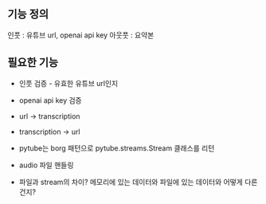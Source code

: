 

## 기능 정의
인풋 : 유튜브 url, openai api key
아웃풋 : 요약본



## 필요한 기능
- 인풋 검증 - 유효한 유튜브 url인지
- openai api key 검증
- url -> transcription
- transcription -> url


- pytube는 borg 패턴으로 pytube.streams.Stream 클래스를 리턴
- audio 파일 핸들링
- 파일과 stream의 차이? 메모리에 있는 데이터와 파일에 있는 데이터와 어떻게 다른건지?